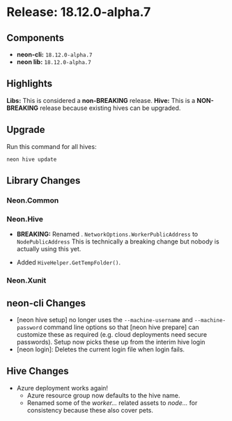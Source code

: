 # Release: 18.12.0-alpha.7

## Components

* **neon-cli:** `18.12.0-alpha.7`
* **neon lib:** `18.12.0-alpha.7`

## Highlights

**Libs:** This is considered a **non-BREAKING** release.
**Hive:** This is a **NON-BREAKING** release because existing hives can be upgraded.


## Upgrade

Run this command for all hives:

```
neon hive update
```

## Library Changes

### Neon.Common

### Neon.Hive

* **BREAKING:** Renamed . `NetworkOptions.WorkerPublicAddress` to `NodePublicAddress` This is technically a breaking change but nobody is actually using this yet.

* Added `HiveHelper.GetTempFolder()`.

### Neon.Xunit

## neon-cli Changes

* [neon hive setup] no longer uses the `--machine-username` and `--machine-password` command line options so that [neon hive prepare] can customize these as required (e.g. cloud deployments need secure passwords).  Setup now picks these up from the interim hive login 
* [neon login]: Deletes the current login file when login fails.

## Hive Changes

* Azure deployment works again!
  * Azure resource group now defaults to the hive name.
  * Renamed some of the *worker...* related assets to *node...* for consistency because these also cover pets.

